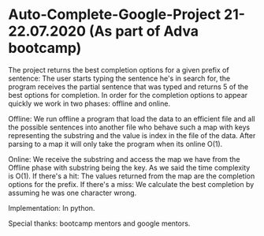 

# Auto-Complete-Google-Project 21-22.07.2020 (As part of Adva bootcamp)

The project returns the best completion options for a given prefix of sentence:
The user starts typing the sentence he's in search for, the program receives the partial sentence that was typed and returns 5 of the best options for completion. In order for the completion options to appear quickly we work in two phases: offline and online.

Offline:
We run offline a program that load the data to an efficient file and  all the possible sentences into another file who behave such a map with keys representing the substring and the value is index in the file of the data. After parsing to a map it will only take the program when its online O(1).

Online:
We receive the substring and access the map we have from the Offline phase with substring being the key. As we said the time complexity is O(1). If there's a hit: The values returned from the map are the completion options for the prefix. If there's a miss: We calculate the best completion by assuming he was one character wrong.

Implementation:
In python.

Special thanks:
bootcamp mentors and google mentors.
